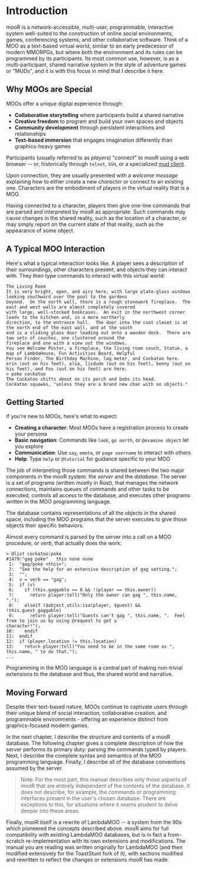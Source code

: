 # Introduction

mooR is a network-accessible, multi-user, programmable, interactive system well-suited to the construction of online
social environments, games, conferencing systems, and other collaborative software. Think of a MOO as a text-based
virtual world, similar to an early predecessor of modern MMORPGs, but where both the environment and its rules can be
programmed by its participants. Its most common use, however, is as a multi-participant, shared narrative system in the
style of adventure games or "MUDs", and it is with this focus in
mind that I describe it here.

## Why MOOs are Special

MOOs offer a unique digital experience through:

- **Collaborative storytelling** where participants build a shared narrative
- **Creative freedom** to program and build your own spaces and objects
- **Community development** through persistent interactions and relationships
- **Text-based immersion** that engages imagination differently than graphics-heavy games

Participants (usually referred to as _players_) "connect" to mooR using a web browser -- or, historically through
`telnet`, `SSH`, or a specialized [mud client](https://en.wikipedia.org/wiki/MUD_client).

Upon connection, they are usually presented with a _welcome message_ explaining how to either create a new _character_
or connect to an existing one. Characters are the embodiment of players in the virtual reality that is a MOO.

Having connected to a character, players then give one-line commands that are parsed and interpreted by mooR as
appropriate. Such commands may cause changes in the shared reality, such as the location of a character, or may simply
report on the current state of that reality, such as the appearance of some object.

## A Typical MOO Interaction

Here's what a typical interaction looks like. A player sees a description of their surroundings, other characters
present, and objects they can interact with. They then type commands to interact with this virtual world:

```
The Living Room
It is very bright, open, and airy here, with large plate-glass windows looking southward over the pool to the gardens
beyond.  On the north wall, there is a rough stonework fireplace.  The east and west walls are almost completely covered
with large, well-stocked bookcases.  An exit in the northwest corner leads to the kitchen and, in a more northerly
direction, to the entrance hall.  The door into the coat closet is at the north end of the east wall, and at the south
end is a sliding glass door leading out onto a wooden deck.  There are two sets of couches, one clustered around the
fireplace and one with a view out the windows.
You see Welcome Poster, a fireplace, the living room couch, Statue, a map of LambdaHouse, Fun Activities Board, Helpful
Person Finder, The Birthday Machine, lag meter, and Cockatoo here.
erin (out on his feet), elsa, lisdude (out on his feet), benny (out on his feet), and Fox (out on his feet) are here.
> poke cockatoo
The Cockatoo shifts about on its perch and bobs its head.
Cockatoo squawks, "unless they are a brand new char with no objects."
```

## Getting Started

If you're new to MOOs, here's what to expect:

- **Creating a character**: Most MOOs have a registration process to create your persona
- **Basic navigation**: Commands like `look`, `go north`, or `@examine object` let you explore
- **Communication**: Use `say`, `emote`, or `page username` to interact with others
- **Help**: Type `help` or `@tutorial` for guidance specific to your MOO

The job of interpreting those commands is shared between the two major components in the mooR system: the _server_ and
the _database_. The server is a set of programs (written mostly in Rust), that manages the network connections,
maintains queues of commands and other tasks to be executed, controls all access to the database, and executes other
programs written in the MOO programming language.

The database contains representations of all the objects in the shared space, including the MOO programs that the server
executes to give those objects their specific behaviors.

Almost every command is parsed by the server into a call on a MOO procedure, or _verb_, that actually does the work:

```moocode
> @list cockatoo:poke
#1479:"gag poke"   this none none
 1:  "gag/poke <this>";
 2:  "See the help for an extensive description of gag setting.";
 3:  "";
 4:  v = verb == "gag";
 5:  if (v)
 6:    if (this.gaggable == 0 && !(player == this.owner))
 7:      return player:tell("Only the owner can gag ", this.name, ".");
 8:    elseif ($object_utils:isa(player, $guest) && !this.guest_gaggable)
 9:      return player:tell("Guests can't gag ", this.name, ".  Feel free to join us by using @request to get a
character!");
10:    endif
11:  endif
12:  if (player.location != this.location)
13:    return player:tell("You need to be in the same room as ", this.name, " to do that.");
...
```

Programming in the MOO language is a central part of making non-trivial extensions to the database and thus, the shared
world and narrative.

## Moving Forward

Despite their text-based nature, MOOs continue to captivate users through their unique blend of social interaction,
collaborative creation, and programmable environments - offering an experience distinct from graphics-focused modern
games.

In the next chapter, I describe the structure and contents of a mooR database. The following chapter gives a complete
description of how the server performs its primary duty: parsing the commands typed by players. Next, I describe the
complete syntax and semantics of the MOO programming language. Finally, I describe all of the database conventions
assumed by the server.


> Note: For the most part, this manual describes only those aspects of mooR that are entirely independent of the
> contents of the database. It does not describe, for example, the commands or programming interfaces present in the
> user's chosen database. There are exceptions to this, for situations where it seems prudent to delve deeper into these
> areas.

Finally, mooR itself is a rewrite of LambdaMOO -- a system from the 90s which pioneered the concepts described above.
mooR aims for full compatibility with existing LambdaMOO databases, but is in fact a from-scratch re-implementation with
its own extensions and modifications. The manual you are reading was written originally for LambdaMOO (and then modified
extensively for the ToastStunt fork of it), with sections modified and rewritten to reflect the changes or extensions
mooR has made.
